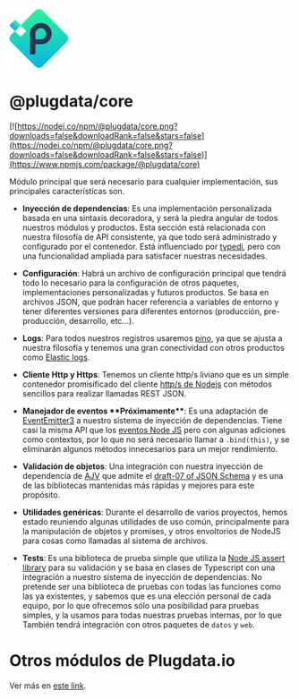 ![Plugdata.io](../_docs/logo.png?raw=true "Plugdata.io")

# @plugdata/core

[![https://nodei.co/npm/@plugdata/core.png?downloads=false&downloadRank=false&stars=false](https://nodei.co/npm/@plugdata/core.png?downloads=false&downloadRank=false&stars=false)](https://www.npmjs.com/package/@plugdata/core)

Módulo principal que será necesario para cualquier  implementación, sus principales características son.

- __Inyección de dependencias__:  Es una implementación personalizada basada en una sintaxis decoradora, y será la piedra angular de todos nuestros módulos y productos. Esta sección está relacionada con nuestra filosofía de API consistente, ya que todo será administrado y configurado por el contenedor. Está influenciado por [typedi](https://github.com/typestack/typedi), pero con una funcionalidad ampliada para satisfacer nuestras necesidades. 

- __Configuración__: Habrá un archivo de configuración principal que tendrá todo lo necesario para la configuración de otros paquetes, implementaciones personalizadas y futuros productos. Se basa en archivos JSON, que podrán hacer referencia a variables de entorno y tener diferentes versiones para diferentes entornos (producción, pre-producción, desarrollo, etc...). 

- __Logs__: Para todos nuestros registros usaremos [pino](https://github.com/pinojs/pino), ya que se ajusta a nuestra filosofía y tenemos una gran conectividad con otros productos como [Elastic logs](https://www.elastic.co/es/solutions/logging).

- __Cliente Http y Https__:  Tenemos un cliente http/s liviano que es un simple contenedor promisificado del cliente [http/s de Nodejs](https://nodejs.org/api/http.html#http_http_get_options_callback) con métodos sencillos para realizar llamadas REST JSON. 

- __Manejador de eventos \*\*Próximamente\*\*__: Es una adaptación de [EventEmitter3](https://github.com/primus/eventemitter3#readme) a nuestro sistema de inyección de dependencias. Tiene casi la misma API que los [eventos Node JS](https://nodejs.org/api/events.html) pero con algunas adiciones como contextos, por lo que no será necesario llamar a `.bind(this)`, y se eliminarán algunos métodos innecesarios para un mejor rendimiento.

- __Validación de objetos__: Una integración con nuestra inyección de dependencia de [AJV](https://github.com/epoberezkin/ajv) que admite el [draft-07 of JSON Schema](http://json-schema.org/latest/json-schema-validation.html) y es una de las bibliotecas mantenidas más rápidas y mejores para este propósito.

- __Utilidades genéricas__: Durante el desarrollo de varios proyectos, hemos estado reuniendo algunas utilidades de uso común, principalmente para la manipulación de objetos y promises, y otros envoltorios de NodeJS para cosas como llamadas al sistema de archivos. 

- __Tests__: Es una biblioteca de prueba simple que utiliza la [Node JS assert library](https://nodejs.org/api/assert.html) para su validación y se basa en clases de Typescript con una integración a nuestro sistema de inyección de dependencias. No pretende ser una biblioteca de pruebas con todas las funciones como las ya existentes, y sabemos que es una elección personal de cada equipo, por lo que ofrecemos sólo una posibilidad para pruebas simples, y la usamos para todas nuestras pruebas internas, por lo que También tendrá integración con otros paquetes de `datos` y `web`. 

# Otros módulos de Plugdata.io
Ver más en [este link](https://github.com/plugdata/plugdata).
